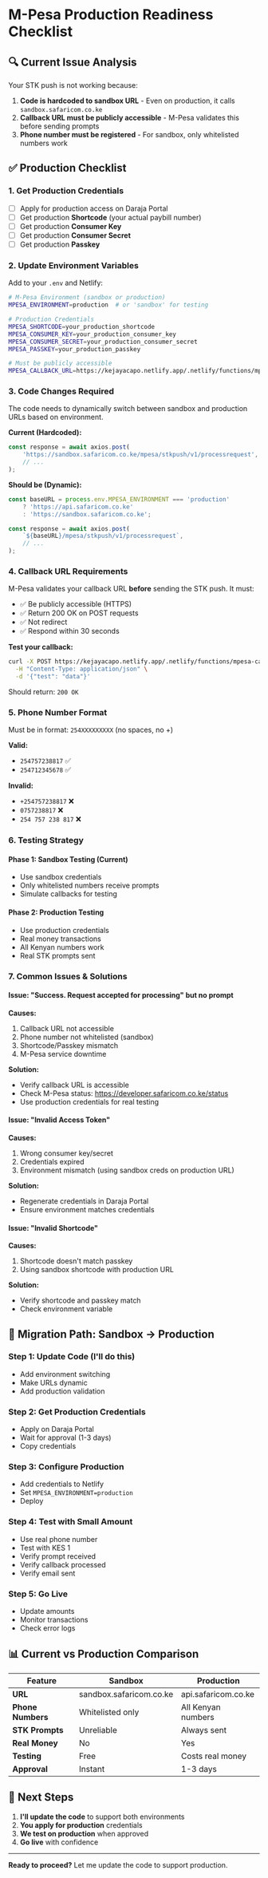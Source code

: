 # M-Pesa Production Readiness Checklist

## 🔍 Current Issue Analysis

Your STK push is not working because:

1. **Code is hardcoded to sandbox URL** - Even on production, it calls `sandbox.safaricom.co.ke`
2. **Callback URL must be publicly accessible** - M-Pesa validates this before sending prompts
3. **Phone number must be registered** - For sandbox, only whitelisted numbers work

## ✅ Production Checklist

### 1. Get Production Credentials

- [ ] Apply for production access on Daraja Portal
- [ ] Get production **Shortcode** (your actual paybill number)
- [ ] Get production **Consumer Key**
- [ ] Get production **Consumer Secret**
- [ ] Get production **Passkey**

### 2. Update Environment Variables

Add to your `.env` and Netlify:

```bash
# M-Pesa Environment (sandbox or production)
MPESA_ENVIRONMENT=production  # or 'sandbox' for testing

# Production Credentials
MPESA_SHORTCODE=your_production_shortcode
MPESA_CONSUMER_KEY=your_production_consumer_key
MPESA_CONSUMER_SECRET=your_production_consumer_secret
MPESA_PASSKEY=your_production_passkey

# Must be publicly accessible
MPESA_CALLBACK_URL=https://kejayacapo.netlify.app/.netlify/functions/mpesa-callback
```

### 3. Code Changes Required

The code needs to dynamically switch between sandbox and production URLs based on environment.

**Current (Hardcoded):**
```javascript
const response = await axios.post(
    'https://sandbox.safaricom.co.ke/mpesa/stkpush/v1/processrequest',
    // ...
);
```

**Should be (Dynamic):**
```javascript
const baseURL = process.env.MPESA_ENVIRONMENT === 'production'
    ? 'https://api.safaricom.co.ke'
    : 'https://sandbox.safaricom.co.ke';

const response = await axios.post(
    `${baseURL}/mpesa/stkpush/v1/processrequest`,
    // ...
);
```

### 4. Callback URL Requirements

M-Pesa validates your callback URL **before** sending the STK push. It must:

- ✅ Be publicly accessible (HTTPS)
- ✅ Return 200 OK on POST requests
- ✅ Not redirect
- ✅ Respond within 30 seconds

**Test your callback:**
```bash
curl -X POST https://kejayacapo.netlify.app/.netlify/functions/mpesa-callback \
  -H "Content-Type: application/json" \
  -d '{"test": "data"}'
```

Should return: `200 OK`

### 5. Phone Number Format

Must be in format: `254XXXXXXXXX` (no spaces, no +)

**Valid:**
- `254757238817` ✅
- `254712345678` ✅

**Invalid:**
- `+254757238817` ❌
- `0757238817` ❌
- `254 757 238 817` ❌

### 6. Testing Strategy

#### Phase 1: Sandbox Testing (Current)
- Use sandbox credentials
- Only whitelisted numbers receive prompts
- Simulate callbacks for testing

#### Phase 2: Production Testing
- Use production credentials
- Real money transactions
- All Kenyan numbers work
- Real STK prompts sent

### 7. Common Issues & Solutions

#### Issue: "Success. Request accepted for processing" but no prompt

**Causes:**
1. Callback URL not accessible
2. Phone number not whitelisted (sandbox)
3. Shortcode/Passkey mismatch
4. M-Pesa service downtime

**Solution:**
- Verify callback URL is accessible
- Check M-Pesa status: https://developer.safaricom.co.ke/status
- Use production credentials for real testing

#### Issue: "Invalid Access Token"

**Causes:**
1. Wrong consumer key/secret
2. Credentials expired
3. Environment mismatch (using sandbox creds on production URL)

**Solution:**
- Regenerate credentials in Daraja Portal
- Ensure environment matches credentials

#### Issue: "Invalid Shortcode"

**Causes:**
1. Shortcode doesn't match passkey
2. Using sandbox shortcode with production URL

**Solution:**
- Verify shortcode and passkey match
- Check environment variable

## 🚀 Migration Path: Sandbox → Production

### Step 1: Update Code (I'll do this)
- Add environment switching
- Make URLs dynamic
- Add production validation

### Step 2: Get Production Credentials
- Apply on Daraja Portal
- Wait for approval (1-3 days)
- Copy credentials

### Step 3: Configure Production
- Add credentials to Netlify
- Set `MPESA_ENVIRONMENT=production`
- Deploy

### Step 4: Test with Small Amount
- Use real phone number
- Test with KES 1
- Verify prompt received
- Verify callback processed
- Verify email sent

### Step 5: Go Live
- Update amounts
- Monitor transactions
- Check error logs

## 📊 Current vs Production Comparison

| Feature | Sandbox | Production |
|---------|---------|------------|
| **URL** | sandbox.safaricom.co.ke | api.safaricom.co.ke |
| **Phone Numbers** | Whitelisted only | All Kenyan numbers |
| **STK Prompts** | Unreliable | Always sent |
| **Real Money** | No | Yes |
| **Testing** | Free | Costs real money |
| **Approval** | Instant | 1-3 days |

## 🔧 Next Steps

1. **I'll update the code** to support both environments
2. **You apply for production** credentials
3. **We test on production** when approved
4. **Go live** with confidence

---

**Ready to proceed?** Let me update the code to support production.
